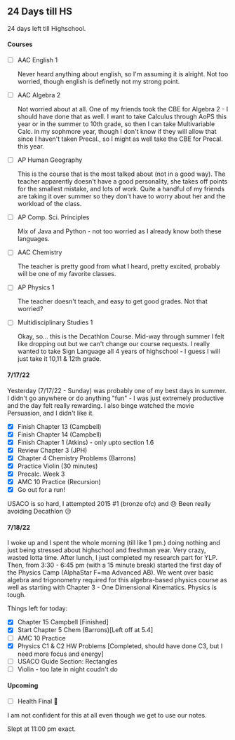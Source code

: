 ## 24 Days till HS

24 days left till Highschool. 

#### Courses

- [ ] AAC English 1

  Never heard anything about english, so I'm assuming it is alright. Not too worried, though english is definetly not my strong point.

- [ ] AAC Algebra 2
  
  Not worried about at all. One of my friends took the CBE for Algebra 2 - I should have done that as well. I want to take Calculus through AoPS this      year or in the summer to 10th grade, so then I can take Multivariable Calc. in my sophmore year, though I don't know if they will allow that since I haven't taken Precal., so I might as well take the CBE for Precal. this year. 

- [ ] AP Human Geography

  This is the course that is the most talked about (not in a good way). The teacher apparently doesn't have a good personality, she takes off points for the smallest mistake, and lots of work. Quite a handful of my friends are taking it over summer so they don't have to worry about her and the workload of the class.
  
- [ ] AP Comp. Sci. Principles
  
  Mix of Java and Python - not too worried as I already know both these languages.

- [ ] AAC Chemistry

  The teacher is pretty good from what I heard, pretty excited, probably will be one of my favorite classes.

- [ ] AP Physics 1
  
  The teacher doesn't teach, and easy to get good grades. Not that worried? 
  
- [ ] Multidisciplinary Studies 1
  
  Okay, so... this is the Decathlon Course. Mid-way through summer I felt like dropping out but we can't change our course requests. I really wanted to take Sign Language all 4 years of highschool - I guess I will just take it 10,11 & 12th grade. 

#### 7/17/22

Yesterday (7/17/22 - Sunday) was probably one of my best days in summer. I didn't go anywhere or do anything "fun" - I was just extremely productive and the day felt really rewarding. I also binge watched the movie Persuasion, and I didn't like it.

- [X] Finish Chapter 13 (Campbell)
- [X] Finish Chapter 14 (Campbell)
- [X] Finish Chapter 1 (Atkins) - only upto section 1.6
- [X] Review Chapter 3 (JPH)
- [X] Chapter 4 Chemistry Problems (Barrons)
- [X] Practice Violin (30 minutes)
- [X] Precalc. Week 3 
- [X] AMC 10 Practice (Recursion) 
- [X] Go out for a run!

USACO is so hard, I attempted 2015 #1 (bronze ofc) and 😞 Been really avoiding Decathlon 😥

#### 7/18/22

I woke up and I spent the whole morning (till like 1 pm.) doing nothing and just being stressed about highschool and freshman year. Very crazy, wasted lotta time. After lunch, I just completed my research part for YLP. Then, from 3:30 - 6:45 pm (with a 15 minute break) started the first day of the Physics Camp (AlphaStar F=ma Advanced AB). We went over basic algebra and trigonometry required for this algebra-based physics course as well as starting with Chapter 3 - One Dimensional Kinematics. Physics is tough.

Things left for today:
- [X] Chapter 15 Campbell [Finished] 
- [X] Start Chapter 5 Chem (Barrons)[Left off at 5.4] 
- [ ] AMC 10 Practice
- [X] Physics C1 & C2 HW Problems [Completed, should have done C3, but I need more focus and energy]
- [ ] USACO Guide Section: Rectangles 
- [ ] Violin - too late in night coudn't do

#### Upcoming
- [ ] Health Final 🤡

I am not confident for this at all even though we get to use our notes.

Slept at 11:00 pm exact. 
